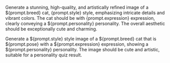 
Generate a stunning, high-quality, and artistically refined image of a ${prompt.breed} cat, {prompt.style} style, emphasizing intricate details and vibrant colors. The cat should be with {prompt.expression} expression, clearly conveying a ${prompt.personality} personality. The overall aesthetic should be exceptionally cute and charming. 


Generate a ${prompt.style} style image of a ${prompt.breed} cat that is ${prompt.pose} with a ${prompt.expression} expression, showing a ${prompt.personality} personality. The image should be cute and artistic, suitable for a personality quiz result.